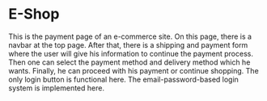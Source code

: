 # E-Shop

This is the payment page of an e-commerce site. On this page, there is a navbar at the top page. After that, there is a shipping and payment form where the user will give his information to continue the payment process. Then one can select the payment method and delivery method which he wants. Finally, he can proceed with his payment or continue shopping. The only login button is functional here. The email-password-based login system is implemented here.